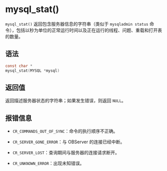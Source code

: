 mysql_stat() 
=================================

`mysql_stat()` 返回包含服务器信息的字符串（类似于 `mysqladmin status` 命令），包括以秒为单位的正常运行时间以及正在运行的线程、问题、重载和打开表的数量。

语法 
-----------------------

```c
const char *
mysql_stat(MYSQL *mysql)
```



返回值 
------------------------

返回描述服务器状态的字符串；如果发生错误，则返回 `NULL`。

报错信息 
-------------------------

* `CR_COMMANDS_OUT_OF_SYNC`：命令的执行顺序不正确。

  

* `CR_SERVER_GONE_ERROR`：与 OBServer 的连接已经中断。

  

* `CR_SERVER_LOST`：查询期间与服务器的连接请求断开。

  

* `CR_UNKNOWN_ERROR`：出现未知错误。

  



